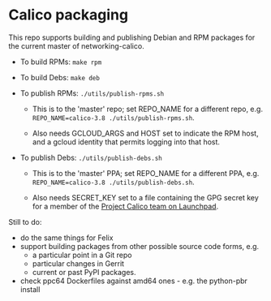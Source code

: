 
# Calico packaging

This repo supports building and publishing Debian and RPM packages for
the current master of networking-calico.

-  To build RPMs: `make rpm`

-  To build Debs: `make deb`

-  To publish RPMs: `./utils/publish-rpms.sh`

   -  This is to the 'master' repo; set REPO_NAME for a different
      repo, e.g. `REPO_NAME=calico-3.8 ./utils/publish-rpms.sh`.

   -  Also needs GCLOUD_ARGS and HOST set to indicate the RPM host,
      and a gcloud identity that permits logging into that host.

-  To publish Debs: `./utils/publish-debs.sh`

   -  This is to the 'master' PPA; set REPO_NAME for a different PPA,
      e.g. `REPO_NAME=calico-3.8 ./utils/publish-debs.sh`.

   -  Also needs SECRET_KEY set to a file containing the GPG secret
      key for a member of the [Project Calico team on
      Launchpad](https://launchpad.net/~project-calico).

Still to do:

-  do the same things for Felix
-  support building packages from other possible source code forms, e.g.
   -  a particular point in a Git repo
   -  particular changes in Gerrit
   -  current or past PyPI packages.
-  check ppc64 Dockerfiles against amd64 ones - e.g. the python-pbr install
